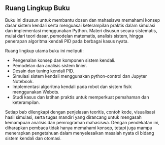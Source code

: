 ## Ruang Lingkup Buku

Buku ini disusun untuk membantu dosen dan mahasiswa memahami konsep dasar sistem kendali serta menguasai keterampilan praktis dalam simulasi dan implementasi menggunakan Python. Materi disusun secara sistematis, mulai dari teori dasar, pemodelan matematis, analisis sistem, hingga penerapan algoritma kendali PID pada berbagai kasus nyata.

Ruang lingkup utama buku ini meliputi:

- Pengenalan konsep dan komponen sistem kendali.
- Pemodelan dan analisis sistem linier.
- Desain dan tuning kendali PID.
- Simulasi sistem kendali menggunakan python-control dan Jupyter Notebook.
- Implementasi algoritma kendali pada robot dan sistem fisik menggunakan Webots.
- Studi kasus dan latihan praktis untuk memperkuat pemahaman dan keterampilan.

Setiap bab dilengkapi dengan penjelasan teoritis, contoh kode, visualisasi hasil simulasi, serta tugas mandiri yang dirancang untuk mengasah kemampuan analisis dan pemrograman mahasiswa. Dengan pendekatan ini, diharapkan pembaca tidak hanya memahami konsep, tetapi juga mampu menerapkan pengetahuan dalam menyelesaikan masalah nyata di bidang sistem kendali dan otomasi.

